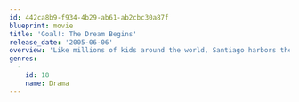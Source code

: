 ```yaml
---
id: 442ca8b9-f934-4b29-ab61-ab2cbc30a87f
blueprint: movie
title: 'Goal!: The Dream Begins'
release_date: '2005-06-06'
overview: 'Like millions of kids around the world, Santiago harbors the dream of being a professional footballer...However, living in the Barrios section of Los Angeles, he thinks it is only that--a dream. Until one day an extraordinary turn of events has him trying out for Premiership club Newcastle United.'
genres:
  -
    id: 18
    name: Drama
---
```

